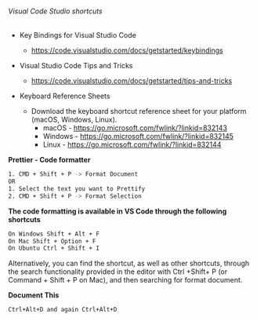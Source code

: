 
###### Visual Code Studio shortcuts

- Key Bindings for Visual Studio Code
  - https://code.visualstudio.com/docs/getstarted/keybindings
  
- Visual Studio Code Tips and Tricks
  - https://code.visualstudio.com/docs/getstarted/tips-and-tricks
  
- Keyboard Reference Sheets
  - Download the keyboard shortcut reference sheet for your platform (macOS, Windows, Linux).
    - macOS - https://go.microsoft.com/fwlink/?linkid=832143
    - Windows -  https://go.microsoft.com/fwlink/?linkid=832145
    - Linux - https://go.microsoft.com/fwlink/?linkid=832144

__Prettier - Code formatter__

```sh
1. CMD + Shift + P -> Format Document
OR
1. Select the text you want to Prettify
2. CMD + Shift + P -> Format Selection
```

__The code formatting is available in VS Code through the following shortcuts__

```sh
On Windows Shift + Alt + F
On Mac Shift + Option + F
On Ubuntu Ctrl + Shift + I
```
Alternatively, you can find the shortcut, as well as other shortcuts, through the search functionality provided in the editor with Ctrl +Shift+ P (or Command + Shift + P on Mac), and then searching for format document.

__Document This__

```sh
Ctrl+Alt+D and again Ctrl+Alt+D
```
